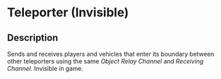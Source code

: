 # Teleporter (Invisible)

## Description

Sends and receives players and vehicles that enter its boundary between other teleporters using the same _Object Relay Channel_ and _Receiving Channel_. Invisible in game.
